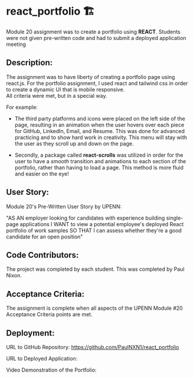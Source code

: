 # react_portfolio 🏗️
Module 20 assignment was to create a portfolio using **REACT**.  Students were not given pre-written code and had to submit a deployed application meeting


## Description:

The assignment was to have liberty of creating a portfolio page using react.js.
For the portfolio assignment, I used react and tailwind css in order to create a dynamic UI that is mobile responsive.  
All criteria were met, but in a special way. 

For example:
- The third party platforms and icons were placed on the left side of the page, resulting in an animation when the user hovers over each piece for GitHub, LinkedIn, Email, and Resume.  This was done for advanced practicing and to show hard work in creativity.  This menu will stay with the user as they scroll up and down on the page.  

- Secondly, a package called **react-scrolls** was utilized in order for the user to have a *smooth* transition and animations to each section of the portfolio, rather than having to load a page.  This method is more fluid and easier on the eye!  


## User Story:
Module 20's Pre-Written User Story by UPENN:

"AS AN employer looking for candidates with experience building single-page applications
I WANT to view a potential employee's deployed React portfolio of work samples
SO THAT I can assess whether they're a good candidate for an open position"


## Code Contributors:

The project was completed by each student. This was completed by Paul Nixon.

## Acceptance Criteria:

The assignment is complete when all aspects of the UPENN Module #20 Acceptance Criteria points are met.

## Deployment:

URL to GitHub Repository:  https://github.com/PaulNXN1/react_portfolio

URL to Deployed Application: 

Video Demonstration of the Portfolio:

